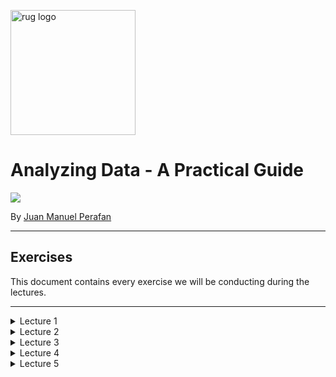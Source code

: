 <p><img src="https://www.rug.nl/about-ug/practical-matters/huisstijl/logobank-new/corporatelogo/corporatelogorood/rugr_logonl_rood_rgb.png" width="200" alt="rug logo"></p>

# Analyzing Data - A Practical Guide
<img src="https://img.shields.io/badge/academic%20year-2021--2022-red">
<p>By <a href="https://www.linkedin.com/in/jmperafan/">Juan Manuel Perafan</a></>

---
## **Exercises**

This document contains every exercise we will be conducting during the lectures. 

---
<details>
  <summary>Lecture 1</summary>

  ### **1.0 Introduction**
  Introduce yourself:
  - Name.
  - Study.
  - What do you expect from this course?

  <br></br>
  
  ### **1.1 Go Full Stalker**
  Imagine your objective is to create a digital trail of somebody's day. Make it at detailed as possible. Your exercise now is to think:

  - What type of data could you collect?
  - What practical problems would you run into? 
  
  <br></br>

  ### **1.2 Create KPI's**
  Choose any organization and imagine you work for them. Your objective is to:

  - Think about possible KPI's (i.e. key performance indicator).
  - Speculate how they can be measured.

  <br></br>

  ### **1.3 The Rat Factory**

  In 1902, in Vietnam, the colonial government created a bounty program that paid a reward for each rat killed. Vietnamese rat catchers quickly realized breeding rats was easier and profitable than catching them.

  What you just read is an example of a perverse incentive (also known as cobra effect). Using your input for the previous exercise, your task is:

  - Think how an employee could exploit these KPI's.
  - Explore scenarios where it can be counter-productive.
  
</details>


<details>
  <summary>Lecture 2</summary>
  
  ---
  
  ### **2.0 Spreadsheet Galore**
  Imagine your organization wants to store operational data in a spreadsheet (e.g. Excel). 

  1. Do you think this is a good idea or not? 
  2. What can go wrong?
  3. Can you mitigate some of these issues by using the cloud version (e.g. Google Sheets)?

  <br></br>

  ### **2.1 Types Flat Files**

  1. Google the differences between a `csv file`, a `JSON file`, and a `parquet file`. Research them enough to understand when it is a good idea to use one over the other.

  2. Copy the text below into `Notepad` (or any text editor) and save it as `cars.csv`

  ```
  Year,Make,Model
  1997,Ford,E350
  2000,Mercury,Cougar
  ```
  3. Transform the text into a `JSON file` and save it as a new file called `cars.json`. Make sure you keep both files. It is also up to you if you want to transform them manually or use a website.

  4. Try to open both in Tableau. Do you notice any differences?

  <br></br>

  ### **2.2 Connect to a database**

  1. Open Tableau and connect to `Microsoft SQL Server`. Once the prompt opens, put in the following credentials:

  - Server: `3.143.125.139`
  - Authentication: `Use a specific username and password`
  - Username: `SQL`
  - Password: `SQL`

  Leave everything else empty and unchecked. 

  2. Explore the different databases and tables inside. Try to guess what each database is used for. For example, which ones are automatically generated.

  <br></br>

  ### **2.3 Working with APIs**

  1. Go to any browser and go to this site `https://openlibrary.org/search/authors.json?q=j%20k%20rowling`

  2. Replace `j%20k%20rowling` by the name of any other author. 

  Note: As you might have infered, `%20` is [HTML URL Encoding](https://www.w3schools.com/tags/ref_urlencode.ASP) for a space. There is at least one encoding for every character, but `%20` is the most common, since URLs cannot have spaces. Also, if `%20` feels a bit difficult to remember, you can also use `+`.

  <br></br>

  ### **2.4 Web Data Connector**

  1. Go to https://www.makeovermonday.co.uk/data/

  2. Pick any dataset.

  3. Open the link under the data column.

  4. You will be redirected to [data.world](data.world). You can find all sorts of public datasets in here. Most of them are perfect for your final project.

  5. Either create an account (you might be using this site more in the future) or use the following credentials to sign in:

  - Username: hc-analyzing-data
  - Password: analyzing-data

  5. Look for the `Open in app` button. The one with the three empty squares and the diamond at the top right of the dataset.

  <img src="https://media.data.world/KVWgC7jTjWaDkId1ub4Y_Screen%20Shot%202018-04-20%20at%202.14.07%20PM.png" />

  6. Follow the instructions and open it as a Web Data Connector in Tableau.

</details>

<details>
  <summary>Lecture 3</summary>

  ---
  
  ### **3.0 What is wrong with this data?**
  Your objective is to create a file with how this data is supposed to look once it is clean. It is ok if you don't know the name of the steps. For now, just think of how the clean dataset will look like.

<table class="table table-bordered table-hover table-condensed" style="border:1px solid black;margin-left:auto;margin-right:auto;">
   <thead>
      <tr>
         <th title="Field #1">name</th>
         <th title="Field #2">job</th>
         <th title="Field #3">age</th>
         <th title="Field #4">salary 2020</th>
         <th title="Field #5">salary 2021</th>
      </tr>
   </thead>
   <tbody>
      <tr>
         <td>john</td>
         <td> </td>
         <td> 21 years</td>
         <td align="right"> 0</td>
         <td align="right"> 1000</td>
      </tr>
      <tr>
         <td>JANE JOHNSON</td>
         <td> analyst</td>
         <td> 24</td>
         <td align="right"> $3500</td>
         <td align="right"> $4000</td>
      </tr>
      <tr>
         <td>Charlie</td>
         <td> chef</td>
         <td> fourty</td>
         <td align="right"> 30000</td>
         <td align="right"> 32000</td>
      </tr>
   </tbody>
</table>
  
  <br></br>
  
  ### **3.1 Cleaning a real-world data**

  You are going to be exploring and cleaning a real-world dataset here. All of the data comes from a real survey with thousands of participants.

  1. Check the [survey](https://www.askamanager.org/2021/04/how-much-money-do-you-make-4.html) and spot questions that might lead to data quality issues.

  2. Check the [answers](https://docs.google.com/spreadsheets/d/1IPS5dBSGtwYVbjsfbaMCYIWnOuRmJcbequohNxCyGVw/edit?resourcekey#gid=1625408792). Were you assumptions about the last question correct?

  3. Think what type of cleaning is needed to answer the following question: What is the average salary per race?

  4. Think of which rows you should filter. What to do with empty rows, with people outside of the US, people with no salary, duplicates or partial duplicates, and salaries that seem either too high or too low. This is not a science, it is a matter of judgement.

  5. Try to standarize the salary. Think of what to do with the column containing `Other monetary comp` and how you can turn other currencies into dollars (or whatever other currency you prefer).

  6. Look at the `Country` column. How are you going to standarize it? Here is a rule of thumb, if you are cleaning:

  - < 10 values: Use [logical formulas](https://help.tableau.com/current/pro/desktop/en-us/functions_functions_logical.htm)  like `IF` and `CASE` or [use Groups in Tableau](https://www.guru99.com/tableau-sort-data.html). It is a manual option, but it is much better for performance.

  - 10+ values: Create a new table (or spreadsheet) with 2 columns. One containing all of the unique values currently in the dataset and a second column with the clean value (your table should look like the one below). Once you are done, join both tables and only keep the correct one.

<table class="table table-bordered table-hover table-condensed" style="border:1px solid black;margin-left:auto;margin-right:auto;">
   <thead>
      <tr>
         <th title="Field #1">Raw</th>
         <th title="Field #2">Clean</th>
      </tr>
   </thead>
   <tbody>
      <tr>
         <td>US</td>
         <td> United States</td>
      </tr>
      <tr>
         <td>USA</td>
         <td> United States</td>
      </tr>
      <tr>
         <td>U.S.A.</td>
         <td> United States</td>
      </tr>
      <tr>
         <td>United States</td>
         <td> United States</td>
      </tr>
      <tr>
         <td>America</td>
         <td> United States</td>
      </tr>
   </tbody>
</table>
  
  <br></br>

  ### **3.2 The Next Birthday?**

  Your company wants a dashboard that shows how many days until the next birthdays or anniversaries. The data looks something like this:

  ```
  employee_id, birthday, anniversary
  1, 10 April, 15 October
  2, 1 January, 1 December
  3, 7 September, 1 November
  4, 22 July, 1 July
  ```

  1. Copy and paste this dataset into Tableau. [Here is a tutorial on how to do it](https://www.thedataschool.co.uk/jonathan-allenby/tableau-tip-you-can-paste-data-directly-into-tableau). Make sure the data is imported correctly (commas as separators).

  2. Find a way to clean the dates. You were provided a day and a month, but the year is missing. If you just [change the data type to date](https://help.tableau.com/current/pro/desktop/en-us/datafields_typesandroles_datatypes.htm), Tableau will infer the year 1900.

  3. You don't need to do this, but there are some advantages in [pivoting](https://help.tableau.com/current/pro/desktop/en-us/pivot.htm) both of the date columns (i.e. anniversary and birthday). Why don't you try creating a dataset that looks like this:

  <table class="table-bordered table-hover table-condensed" style="border:1px solid black;margin-left:auto;margin-right:auto;">
    <thead>
        <tr>
          <th title="Field #1">employee_id</th>
          <th title="Field #2">event_type</th>
          <th title="Field #3">date</th>
        </tr>
    </thead>
    <tbody>
        <tr>
          <td align="right">1</td>
          <td> birthday</td>
          <td> 10 April</td>
        </tr>
        <tr>
          <td align="right">1</td>
          <td>  anniversary</td>
          <td> 15 October</td>
        </tr>
        <tr>
          <td align="right">2</td>
          <td> birthday</td>
          <td> 1 January</td>
        </tr>
        <tr>
          <td align="right">2</td>
          <td>  anniversary</td>
          <td> 1 December</td>
        </tr>
    </tbody>
  </table>

  4. Try to calculate when will be the next birthday or anniversary. A big part of the job of an analyst is to Google these types of things, so I would advise you to do that instead of peaking at the hints. 

  <details>
    <summary>Here is a hint.</summary>
    
  If the date hasn't happened yet this year, then the right year is `YEAR(TODAY())`. If the date happened already, the right year is `YEAR(TODAY()) + 1`. 

  The result that you requires the following ingredients: `MAKEDATE()`, `YEAR()`, `TODAY()`, `IIF()`.

  In case you are wondering, `IIF()` is short for Intermediate IF. While in a normal `IF` statement you can add as many conditions as you want, `IIF()` only accepts one clause. In plain English, if something then this, otherwise that. 
  </details>

  <details>
    <summary>Fine, here is the answer.</summary>

  You need two formulas, one that calculates the date this year. It will look something like this:

  ```
  MAKEDATE( 
    YEAR(TODAY()), 
    MONTH([Date]),
    DAY([Date])
  )
  ```

  The second formula is the date next year. 

  ```
  MAKEDATE( 
    YEAR(TODAY()) + 1, 
    MONTH([Date]),
    DAY([Date])
  )
  ```

  The final formula compares if the date has already happened. 

  For this one, I assume you called the first formulas `Date This Year` and then second formula `Date Next Year`. This won't work if you gave the formulas a different name.

  ```
  IIF(
    [Date This Year] > TODAY(),
    [Date This Year],
    [Date Next Year]
  )
  ```
  </details>

  <pr></pr>

  5. Now use `TODAY()` and the formula you calculated in step 4 and find out how many days left before the next important dates.

  <details>
    <summary> Fine, here is the answer. </summary>
    
    ```
    DATEDIFF(
      'day',
      [Date Next Year],
      TODAY()
    )
    ```
  </details>
  
  <pr></pr>

  6. Filter to include only the top 5 events. [Check TOPN filters](https://playfairdata.com/how-to-use-index-for-easier-top-n-tableau-filters/).

  <br></br>

  ### **3.3 Putting Data Together**

  Data often needs to combined. In this exercise you will do two of the most common transformations supported by Tableau (i.e. union and relationship). Please note that Tableau also supports [joins](https://help.tableau.com/current/pro/desktop/en-us/joining_tables.htm) and [blending](https://help.tableau.com/current/pro/desktop/en-us/multiple_connections.htm), but we will not cover them during these class. 

  1. Check the [AdventureWorks dataset](https://github.com/jmperafan/analyzing-data/tree/master/datasets/Adventure%20Works). 

  2. Download the following files into your computer:
  - AdventureWorks_Sales_2015.csv
  - AdventureWorks_Sales_2016.csv
  - AdventureWorks_Sales_2017.csv
  - AdventureWorks_Customers.csv
  - AdventureWorks_Products.csv

  3. Open any of them in Tableau. Note how there is an option to your left with all of the files in this folder. 

  4. Add a [wildcard union](https://help.tableau.com/current/pro/desktop/en-us/union.htm). Use `AdventureWorks_Sales__*` as the wild card. This will grab all of the sales files in the folder and ignore the other ones. You can make your wild cards more or less strict. It is a matter of judgement if `*Sales*` is good enough. Or if you need something more strict like `AdventureWorks_Sales__20*`.

  5. Create a [relationship](https://help.tableau.com/current/pro/desktop/en-us/relate_tables.htm) between the big table containing all of the sales the other tables. Namely, Products and Customers. Tableau will find the linking fields automatically for you, but it is not a bad idea to check if it is correct.

</details>


<details>
  <summary>Lecture 4</summary>

  ---

  ### **4.0 Finding Value in Data**
  Spend 10 minutes trying to find any type of `valuable insight` in the Superstore dataset (comes standard in every Tableau installation). 

  1. What type of insights did you find?
  2. What was your strategy?

  <br></br>

  ### **4.1 Exploring a dataset**
  When you check a dataset for the first time, here are some questions that can serve as the first step of your analysis. In practice, this process can be done in parallel with the identification of potential data quality issues. In other words, exploring data and cleaning data are not always mutually exclusive.

  1. 
  *What process or entity is mapped in this table?* Ideally, a table should only contain information of one entity (e.g. client, product) or one process (e.g. sales, returns, hiring). But it is common in practice to find tables containing more than one.

  2. 
  *What are the dimensions of my table?* Checking how "big" the data is. This can be done in computational terms (e.g. count of rows, count of columns, bytes) or in human terms (e.g. 2 years of data, 5 regions). 
  
  The reason we want to know this upfront is to prevent any performance bottlenecks and find ways to slice the data. Why waiting 10 minutes for a query when you can create a smaller subset of the data?

  3. 
  *What does each row represent?* This concept is known as granularity. In the best of cases, each row represents a straight-forward concept like a purchase, an information request, or a customer. 
  
  But it is not always obvious. A row can represent multiple concepts at the same time like a product, a shop, and a year. In fact, each row of the `Orders` table in the Superstore dataset is **NOT** a simple order. Can you guess what each row represents?

  4. 
  *What is the content of each column?* At this point, you need to check each column, one by one. In the case of the columns containing text, you need to all of the potential values, find out what they mean, and check the frequency in which they appear. 
  
  For numeric columns, it is a bit more complex. You need to profile using any or all of the following statistics: `sum`, `average`, `mean`, `mode`, `max`, `min`, `count`, `count distinct`, `standard deviation`, `variance`, `percentiles`. 

  5. 
  *How are columns related to each other?* The final step is to find out the relationship between columns. Firstly, check for `hierarchies` (i.e. data linked in a parent-child system). Some examples include category and sub-category or country and city. 

  For the nummeric columns, you should check how different sets of columns are related. For example, what is the relationship between columns like `sales` and `profit`? Out of this exercise, you should be able to make statements like 

  ```
  Profit is inversely related to discount rates. 
  The more discount we give, the less profit we make.
  ```
  or 
  ```
  Stress has a curvilinear relationship to productivity. Some stress leads to more work produced. 
  But we can reach a point when stress becomes a block to productivity.
  ```
  
  6. 
  *Is this a global phenomenon?* Once you have found interesting relationships in your data, try slicing the data to see if patterns are still present in different groups and moments in time. Some example questions could look like:

  ```
  Is this product rated equally in all regions? 
  Do men and women like it equally? 
  Has it always been the case over time?
  ```
  Domain expertise really comes handy at this stage. It is only your knowledge of the situation and your business expertise that leads to the best questions. For example, if you are know a lot about finance, you will probably know already some of the most obvious things you will find in data and you will also know what questions are interesting and have potential value to the company.

  Pick a dataset (ideally one with multiple columns and, at least, 3k rows) and follow this same process on your own. 

  <br></br> 

</details>

<details>
  <summary>Lecture 5</summary>

  ---

  ### **5.0 Multiple Graphs**

  Using any dataset, create 4 different graphs. Ideally, each of the graphs are complementary to each other (i.e. showing related, but not same information).

  <br></br>

  ### **5.1 Your First Dashboard**

  1. 
  Take the graphs from the last exercise and [create a dashboard](https://data-flair.training/blogs/tableau-dashboard/).

  2. 
  Add some filters to your dashboard. [Here is a tutorial on how to do it](https://help.tableau.com/current/pro/desktop/en-us/filtering.htm), just check the section called *Display interactive filters in the view*.

  3. 
  Experience the differences between [tiled and floating](https://www.tableau.com/drive/floating-versus-tiled-dashboards#:~:text=Tiled%20layouts%20ensure%20that%20each,are%20created%20will%20be%20different.). 

  4.
  Try to make your dashboard look good. Here are some resources that might help you. You can try [this video by Andy Kriebel](https://youtu.be/z3Il57LrEwg) or [this article by Andy Cotgreave](https://www.tableau.com/about/blog/2017/10/7-tips-and-tricks-dashboard-experts-76821).

<br></br>

### **5.2 Bespoke Visualizations**

Websites like [Tableau Magic](https://tableau.toanhoang.com/category/data-visualisations/designs/) and [Super Data Science](https://www.superdatascience.com/pages/yt-tableau-custom-charts-series) have plenty of tutorials on how to do cool, bespoke graphs like sankey charts or sunburst charts. Go to these sites and try to follow one of their tutorials. 

</details>